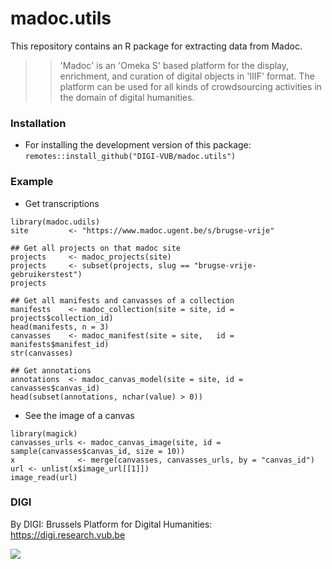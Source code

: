# madoc.utils

This repository contains an R package for extracting data from Madoc.

>> 'Madoc' is an 'Omeka S' based platform for the display, enrichment, and curation of digital objects in  'IIIF' format. The platform can be used for all kinds of crowdsourcing activities in the domain of digital humanities.

### Installation

- For installing the development version of this package: `remotes::install_github("DIGI-VUB/madoc.utils")`

### Example

- Get transcriptions

```
library(madoc.udils)
site         <- "https://www.madoc.ugent.be/s/brugse-vrije"

## Get all projects on that madoc site
projects     <- madoc_projects(site)
projects     <- subset(projects, slug == "brugse-vrije-gebruikerstest")
projects

## Get all manifests and canvasses of a collection
manifests    <- madoc_collection(site = site, id = projects$collection_id)
head(manifests, n = 3)
canvasses    <- madoc_manifest(site = site,   id = manifests$manifest_id)
str(canvasses)

## Get annotations
annotations  <- madoc_canvas_model(site = site, id = canvasses$canvas_id)
head(subset(annotations, nchar(value) > 0))
```

- See the image of a canvas

```
library(magick)
canvasses_urls <- madoc_canvas_image(site, id = sample(canvasses$canvas_id, size = 10))
x              <- merge(canvasses, canvasses_urls, by = "canvas_id")
url <- unlist(x$image_url[[1]])
image_read(url)
```

### DIGI

By DIGI: Brussels Platform for Digital Humanities: https://digi.research.vub.be

![](vignettes/logo.png)
